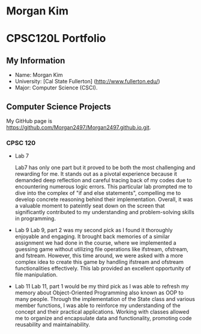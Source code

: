 # Morgan Kim

# CPSC120L Portfolio

## My Information
- Name: Morgan Kim
- University: [Cal State Fullerton] (http://www.fullerton.edu/)
- Major: Computer Science (CSCI).

## Computer Science Projects

My GitHub page is https://github.com/Morgan2497/Morgan2497.github.io.git.

### CPSC 120

* Lab 7

    Lab7 has only one part but it proved to be both the most challenging and rewarding for me. It stands out as a pivotal experience because it demanded deep reflection and careful tracing back of my codes due to encountering numerous logic errors. This particular lab prompted me to dive into the complex of "if and else statements", compelling me to develop concrete reasoning behind their implementation. Overall, it was a valuable moment to pateintly seat down on the screen that significantly contributed to my understanding and problem-solving skills in programming.

* Lab 9
    Lab 9, part 2 was my second pick as I found it thoroughly enjoyable and engaging. It brought back memories of a similar assignment we had done in the course, where we implemented a guessing game without utilizing file operations like ifstream, ofstream, and fstream. However, this time around, we were asked with a more complex idea to create this game by handling ifstream and ofstream functionalities effectively. This lab provided an excellent opportunity of file manipulation.

* Lab 11
    Lab 11, part 1 would be my third pick as I was able to refresh my memory about Object-Oriented Programming also known as OOP to many people. Through the implementation of the State class and various member functions, I was able to reinforce my understanding of the concept and their practical applications. Working with classes allowed me to organize and encapsulate data and functionality, promoting code reusability and maintainability. 